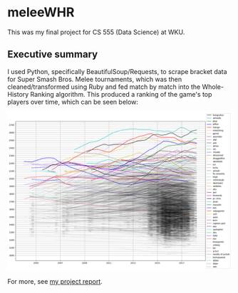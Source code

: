 # meleeWHR

This was my final project for CS 555 (Data Science) at WKU.

## Executive summary
I used Python, specifically BeautifulSoup/Requests, to scrape bracket data for Super Smash Bros. Melee tournaments, which was then cleaned/transformed using Ruby and fed match by match into the Whole-History Ranking algorithm. This produced a ranking of the game's top players over time, which can be seen below:

![plot](graphics/plot.png)

For more, see [my project report](CS555_Malone_Project_Report.pdf).
